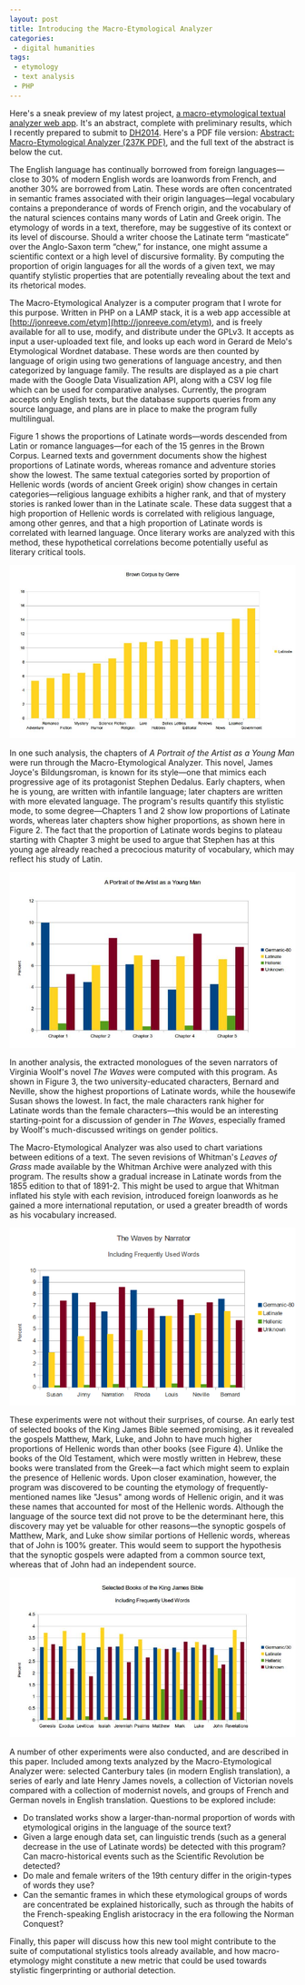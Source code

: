 ```yaml
---
layout: post
title: Introducing the Macro-Etymological Analyzer
categories: 
 - digital humanities
tags: 
 - etymology
 - text analysis
 - PHP
---
```


Here's a sneak preview of my latest project, [a macro-etymological textual analyzer web app](http://jonreeve.com/etym). It's an abstract, complete with preliminary results, which I recently prepared to submit to [DH2014](http://dh2014.org/). Here's a PDF file version: <a href="http://jonreeve.com/blog/wp-content/uploads/2013/11/dh2014-abstract.pdf">Abstract: Macro-Etymological Analyzer (237K PDF)</a>, and the full text of the abstract is below the cut. 

The English language has continually borrowed from foreign languages—close to 30% of modern English words are loanwords from French, and another 30% are borrowed from Latin. These words are often concentrated in semantic frames associated with their origin languages—legal vocabulary contains a preponderance of words of French origin, and the vocabulary of the natural sciences contains many words of Latin and Greek origin. The etymology of words in a text, therefore, may be suggestive of its context or its level of discourse. Should a writer choose the Latinate term “masticate” over the Anglo-Saxon term “chew,” for instance, one might assume a scientific context or a high level of discursive formality. By computing the proportion of origin languages for all the words of a given text, we may quantify stylistic properties that are potentially revealing about the text and its rhetorical modes.  

The Macro-Etymological Analyzer is a computer program that I wrote for this purpose. Written in PHP on a LAMP stack, it is a web app accessible at [http://jonreeve.com/etym](http://jonreeve.com/etym), and is freely available for all to use, modify, and distribute under the GPLv3. It accepts as input a user-uploaded text file, and looks up each word in Gerard de Melo's Etymological Wordnet database. These words are then counted by language of origin using two generations of language ancestry, and then categorized by language family. The results are displayed as a pie chart made with the Google Data Visualization API, along with a CSV log file which can be used for comparative analyses. Currently, the program accepts only English texts, but the database supports queries from any source language, and plans are in place to make the program fully multilingual. 

<!--more-->

Figure 1 shows the proportions of Latinate words—words descended from Latin or romance languages—for each of the 15 genres in the Brown Corpus. Learned texts and government documents show the highest proportions of Latinate words, whereas romance and adventure stories show the lowest. The same textual categories sorted by proportion of Hellenic words (words of ancient Greek origin) show changes in certain categories—religious language exhibits a higher rank, and that of mystery stories is ranked lower than in the Latinate scale. These data suggest that a high proportion of Hellenic words is correlated with religious language, among other genres, and that a high proportion of Latinate words is correlated with learned language. Once literary works are analyzed with this method, these hypothetical correlations become potentially useful as literary critical tools.  

![Borwn Corpus Genres](/images/macro-etym/brown-latinate-with-sorted.jpg) 

In one such analysis, the chapters of _A Portrait of the Artist as a Young Man_ were run through the Macro-Etymological Analyzer. This novel, James Joyce's Bildungsroman, is known for its style—one that mimics each progressive age of its protagonist Stephen Dedalus. Early chapters, when he is young, are written with infantile language; later chapters are written with more elevated language. The program's results quantify this stylistic mode, to some degree—Chapters 1 and 2 show low proportions of Latinate words, whereas later chapters show higher proportions, as shown here in Figure 2. The fact that the proportion of Latinate words begins to plateau starting with Chapter 3 might be used to argue that Stephen has at this young age already reached a precocious maturity of vocabulary, which may reflect his study of Latin. 

![_A Portrait of the Artist as a Young Man_](/images/macro-etym/portrait-with.jpg) 

In another analysis, the extracted monologues of the seven narrators of Virginia Woolf's novel _The Waves_ were computed with this program. As shown in Figure 3, the two university-educated characters, Bernard and Neville, show the highest proportions of Latinate words, while the housewife Susan shows the lowest. In fact, the male characters rank higher for Latinate words than the female characters—this would be an interesting starting-point for a discussion of gender in _The Waves_, especially framed by Woolf's much-discussed writings on gender politics. 

The Macro-Etymological Analyzer was also used to chart variations between editions of a text. The seven revisions of Whitman's _Leaves of Grass_ made available by the Whitman Archive were analyzed with this program. The results show a gradual increase in Latinate words from the 1855 edition to that of 1891-2. This might be used to argue that Whitman inflated his style with each revision, introduced foreign loanwords as he gained a more international reputation, or used a greater breadth of words as his vocabulary increased. 

![The Waves Narrators](/images/macro-etym/waves-with-screen.png) 

These experiments were not without their surprises, of course. An early test of selected books of the King James Bible seemed promising, as it revealed the gospels Matthew, Mark, Luke, and John to have much higher proportions of Hellenic words than other books (see Figure 4). Unlike the books of the Old Testament, which were mostly written in Hebrew, these books were translated from the Greek—a fact which might seem to explain the presence of Hellenic words. Upon closer examination, however, the program was discovered to be counting the etymology of frequently-mentioned names like "Jesus" among words of Hellenic origin, and it was these names that accounted for most of the Hellenic words. Although the language of the source text did not prove to be the determinant here, this discovery may yet be valuable for other reasons—the synoptic gospels of Matthew, Mark, and Luke show similar portions of Hellenic words, whereas that of John is 100% greater. This would seem to support the hypothesis that the synoptic gospels were adapted from a common source text, whereas that of John had an independent source. 

![KJV Bible](/images/macro-etym/bible-kjv-with.jpg) 

A number of other experiments were also conducted, and are described in this paper. Included among texts analyzed by the Macro-Etymological Analyzer were: selected Canterbury tales (in modern English translation), a series of early and late Henry James novels, a collection of Victorian novels compared with a collection of modernist novels, and groups of French and German novels in English translation. Questions to be explored include: 

 * Do translated works show a larger-than-normal proportion of words with etymological origins in the language of the source text? 
 * Given a large enough data set, can linguistic trends (such as a general decrease in the use of Latinate words) be detected with this program? Can macro-historical events such as the Scientific Revolution be detected?
 * Do male and female writers of the 19th century differ in the origin-types of words they use? 
 * Can the semantic frames in which these etymological groups of words are concentrated be explained historically, such as through the habits of the French-speaking English aristocracy in the era following the Norman Conquest? 

Finally, this paper will discuss how this new tool might contribute to the suite of computational stylistics tools already available, and how macro-etymology might constitute a new metric that could be used towards stylistic fingerprinting or authorial detection. 
